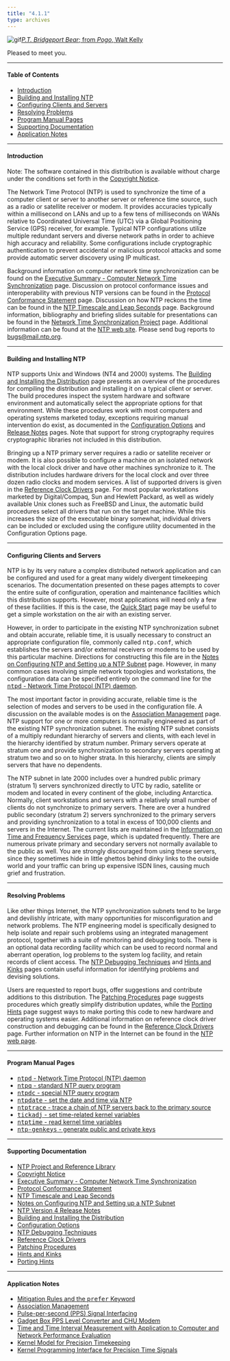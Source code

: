 ```yaml
---
title: "4.1.1"
type: archives
---
```


![gif](/archives/pic/barnstable.gif)[_P.T. Bridgeport Bear_; from _Pogo_, Walt Kelly](http://www.eecis.udel.edu/~mills/pictures.html)

Pleased to meet you.  

* * *

#### Table of Contents

*  [Introduction](/archives/4.1.1/#introduction)
*  [Building and Installing NTP](/archives/4.1.1/#building-and-installing-ntp)
*  [Configuring Clients and Servers](/archives/4.1.1/#configuring-clients-and-servers)
*  [Resolving Problems](/archives/4.1.1/#resolving-problems)
*  [Program Manual Pages](/archives/4.1.1/#program-manual-pages)
*  [Supporting Documentation](/archives/4.1.1/#supporting-documentation)
*  [Application Notes](/archives/4.1.1/#application-notes)

* * *

#### Introduction

Note: The software contained in this distribution is available without charge under the conditions set forth in the [Copyright Notice](/archives/4.1.1/copyright).

The Network Time Protocol (NTP) is used to synchronize the time of a computer client or server to another server or reference time source, such as a radio or satellite receiver or modem. It provides accuracies typically within a millisecond on LANs and up to a few tens of milliseconds on WANs relative to Coordinated Universal Time (UTC) via a Global Positioning Service (GPS) receiver, for example. Typical NTP configurations utilize multiple redundant servers and diverse network paths in order to achieve high accuracy and reliability. Some configurations include cryptographic authentication to prevent accidental or malicious protocol attacks and some provide automatic server discovery using IP multicast.

Background information on computer network time synchronization can be found on the [Executive Summary - Computer Network Time Synchronization](/archives/4.1.1/exec) page. Discussion on protocol conformance issues and interoperability with previous NTP versions can be found in the [Protocol Conformance Statement](/archives/4.1.1/biblio) page. Discussion on how NTP reckons the time can be found in the [NTP Timescale and Leap Seconds](/archives/4.1.1/leap) page. Background information, bibliography and briefing slides suitable for presentations can be found in the [Network Time Synchronization Project](http://www.eecis.udel.edu/~mills/ntp.html) page. Additional information can be found at the [NTP web site](http://www.ntp.org). Please send bug reports to [<bugs@mail.ntp.org>](mailto:bugs@mail.ntp.org).

* * *

#### Building and Installing NTP

NTP supports Unix and Windows (NT4 and 2000) systems. The [Building and Installing the Distribution](/archives/4.1.1/build) page presents an overview of the procedures for compiling the distribution and installing it on a typical client or server. The build procedures inspect the system hardware and software environment and automatically select the appropriate options for that environment. While these procedures work with most computers and operating systems marketed today, exceptions requiring manual intervention do exist, as documented in the [Configuration Options](/archives/4.1.1/config) and [Release Notes](/archives/4.1.1/release) pages. Note that support for strong cryptography requires cryptographic libraries not included in this distribution.

Bringing up a NTP primary server requires a radio or satellite receiver or modem. It is also possible to configure a machine on an isolated network with the local clock driver and have other machines synchronize to it. The distribution includes hardware drivers for the local clock and over three dozen radio clocks and modem services. A list of supported drivers is given in the [Reference Clock Drivers](/archives/4.1.1/refclock) page. For most popular workstations marketed by Digital/Compaq, Sun and Hewlett Packard, as well as widely available Unix clones such as FreeBSD and Linux, the automatic build procedures select all drivers that run on the target machine. While this increases the size of the executable binary somewhat, individual drivers can be included or excluded using the configure utility documented in the Configuration Options page.

* * *

#### Configuring Clients and Servers

NTP is by its very nature a complex distributed network application and can be configured and used for a great many widely divergent timekeeping scenarios. The documentation presented on these pages attempts to cover the entire suite of configuration, operation and maintenance facilities which this distribution supports. However, most applications will need only a few of these facilities. If this is the case, the [Quick Start](/archives/4.1.1/quick) page may be useful to get a simple workstation on the air with an existing server.

However, in order to participate in the existing NTP synchronization subnet and obtain accurate, reliable time, it is usually necessary to construct an appropriate configuration file, commonly called <tt>ntp.conf</tt>, which establishes the servers and/or external receivers or modems to be used by this particular machine. Directions for constructing this file are in the [Notes on Configuring NTP and Setting up a NTP Subnet](/archives/4.1.1/notes) page. However, in many common cases involving simple network topologies and workstations, the configuration data can be specified entirely on the command line for the [<tt>ntpd</tt> - Network Time Protocol (NTP) daemon](/archives/4.1.1/ntpd).

The most important factor in providing accurate, reliable time is the selection of modes and servers to be used in the configuration file. A discussion on the available modes is on the [Association Management](/archives/4.1.1/assoc) page. NTP support for one or more computers is normally engineered as part of the existing NTP synchronization subnet. The existing NTP subnet consists of a multiply redundant hierarchy of servers and clients, with each level in the hierarchy identified by stratum number. Primary servers operate at stratum one and provide synchronization to secondary servers operating at stratum two and so on to higher strata. In this hierarchy, clients are simply servers that have no dependents.

The NTP subnet in late 2000 includes over a hundred public primary (stratum 1) servers synchronized directly to UTC by radio, satellite or modem and located in every continent of the globe, including Antarctica. Normally, client workstations and servers with a relatively small number of clients do not synchronize to primary servers. There are over a hundred public secondary (stratum 2) servers synchronized to the primary servers and providing synchronization to a total in excess of 100,000 clients and servers in the Internet. The current lists are maintained in the [Information on Time and Frequency Services](http://www.eecis.udel.edu/~mills/ntp/index.html) page, which is updated frequently. There are numerous private primary and secondary servers not normally available to the public as well. You are strongly discouraged from using these servers, since they sometimes hide in little ghettos behind dinky links to the outside world and your traffic can bring up expensive ISDN lines, causing much grief and frustration.

* * *

#### Resolving Problems

Like other things Internet, the NTP synchronization subnets tend to be large and devilishly intricate, with many opportunities for misconfiguration and network problems. The NTP engineering model is specifically designed to help isolate and repair such problems using an integrated management protocol, together with a suite of monitoring and debugging tools. There is an optional data recording facility which can be used to record normal and aberrant operation, log problems to the system log facility, and retain records of client access. The [NTP Debugging Techniques](/archives/4.1.1/debug) and [Hints and Kinks](/archives/4.1.1/hints) pages contain useful information for identifying problems and devising solutions.

Users are requested to report bugs, offer suggestions and contribute additions to this distribution. The [Patching Procedures](/archives/4.1.1/patches) page suggests procedures which greatly simplify distribution updates, while the [Porting Hints](/archives/4.1.1/porting) page suggest ways to make porting this code to new hardware and operating systems easier. Additional information on reference clock driver construction and debugging can be found in the [Reference Clock Drivers](/archives/4.1.1/refclock) page. Further information on NTP in the Internet can be found in the [NTP web page](http://www.eecis.udel.edu/~ntp).

* * *

#### Program Manual Pages

*   [<tt>ntpd</tt> - Network Time Protocol (NTP) daemon](/archives/4.1.1/ntpd)
*   [<tt>ntpq</tt> - standard NTP query program](/archives/4.1.1/ntpq)
*   [<tt>ntpdc</tt> - special NTP query program](/archives/4.1.1/ntpdc)
*   [<tt>ntpdate</tt> - set the date and time via NTP](/archives/4.1.1/ntpdate)
*   [<tt>ntptrace</tt> - trace a chain of NTP servers back to the primary source](/archives/4.1.1/ntptrace)
*   [<tt>tickadj</tt> - set time-related kernel variables](/archives/4.1.1/tickadj)
*   [<tt>ntptime</tt> - read kernel time variables](/archives/4.1.1/ntptime)
*   [<tt>ntp-genkeys</tt> - generate public and private keys](/archives/4.1.1/genkeys)

* * *

#### Supporting Documentation

*   [NTP Project and Reference Library](http://www.eecis.udel.edu/~mills/ntp.html)
*   [Copyright Notice](/archives/4.1.1/copyright)
*   [Executive Summary - Computer Network Time Synchronization](/archives/4.1.1/exec)
*   [Protocol Conformance Statement](/archives/4.1.1/biblio)
*   [NTP Timescale and Leap Seconds](/archives/4.1.1/leap)
*   [Notes on Configuring NTP and Setting up a NTP Subnet](/archives/4.1.1/notes)
*   [NTP Version 4 Release Notes](/archives/4.1.1/release)
*   [Building and Installing the Distribution](/archives/4.1.1/build)
*   [Configuration Options](/archives/4.1.1/config)
*   [NTP Debugging Techniques](/archives/4.1.1/debug)
*   [Reference Clock Drivers](/archives/4.1.1/refclock)
*   [Patching Procedures](/archives/4.1.1/patches)
*   [Hints and Kinks](/archives/4.1.1/hints)
*   [Porting Hints](/archives/4.1.1/porting)

* * *

#### Application Notes

*   [Mitigation Rules and the <tt>prefer</tt> Keyword](/archives/4.1.1/prefer)
*   [Association Management](/archives/4.1.1/assoc)
*   [Pulse-per-second (PPS) Signal Interfacing](/archives/4.1.1/pps)
*   [Gadget Box PPS Level Converter and CHU Modem](/archives/4.1.1/gadget)
*   [Time and Time Interval Measurement with Application to Computer and Network Performance Evaluation](/archives/4.1.1/measure)
*   [Kernel Model for Precision Timekeeping](/archives/4.1.1/kern)
*   [Kernel Programming Interface for Precision Time Signals](/archives/4.1.1/kernpps)


